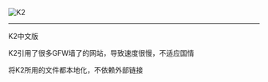 ![K2](https://getk2.org/downloads/logo/k2_logo.png)
***
K2中文版

K2引用了很多GFW墙了的网站，导致速度很慢，不适应国情

将K2所用的文件都本地化，不依赖外部链接
